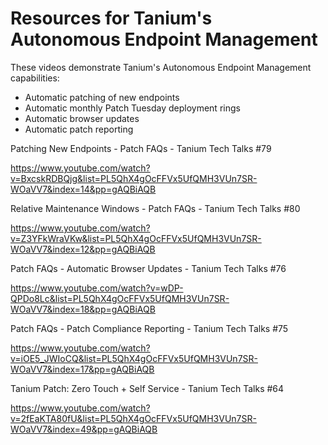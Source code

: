 # Resources for Tanium's Autonomous Endpoint Management

These videos demonstrate Tanium's Autonomous Endpoint Management capabilities:
* Automatic patching of new endpoints
* Automatic monthly Patch Tuesday deployment rings
* Automatic browser updates
* Automatic patch reporting


Patching New Endpoints - Patch FAQs - Tanium Tech Talks #79

https://www.youtube.com/watch?v=BxcskRDBQjg&list=PL5QhX4gOcFFVx5UfQMH3VUn7SR-WOaVV7&index=14&pp=gAQBiAQB

Relative Maintenance Windows - Patch FAQs - Tanium Tech Talks #80

https://www.youtube.com/watch?v=Z3YFkWraVKw&list=PL5QhX4gOcFFVx5UfQMH3VUn7SR-WOaVV7&index=12&pp=gAQBiAQB

Patch FAQs - Automatic Browser Updates - Tanium Tech Talks #76

https://www.youtube.com/watch?v=wDP-QPDo8Lc&list=PL5QhX4gOcFFVx5UfQMH3VUn7SR-WOaVV7&index=18&pp=gAQBiAQB

Patch FAQs - Patch Compliance Reporting - Tanium Tech Talks #75

https://www.youtube.com/watch?v=iOE5_JWIoCQ&list=PL5QhX4gOcFFVx5UfQMH3VUn7SR-WOaVV7&index=17&pp=gAQBiAQB

Tanium Patch: Zero Touch + Self Service - Tanium Tech Talks #64

https://www.youtube.com/watch?v=2fEaKTA80fU&list=PL5QhX4gOcFFVx5UfQMH3VUn7SR-WOaVV7&index=49&pp=gAQBiAQB
